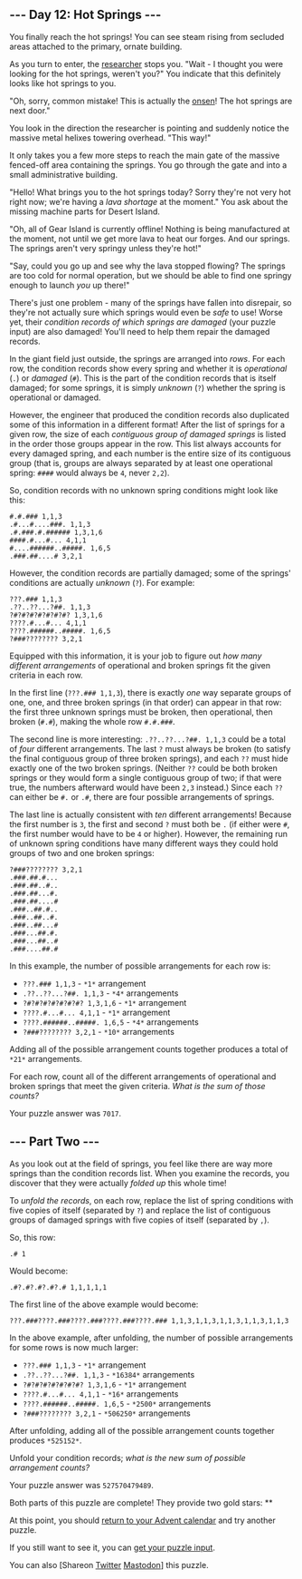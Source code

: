 \--- Day 12: Hot Springs ---
----------

You finally reach the hot springs! You can see steam rising from secluded areas attached to the primary, ornate building.

As you turn to enter, the [researcher](11) stops you. "Wait - I thought you were looking for the hot springs, weren't you?" You indicate that this definitely looks like hot springs to you.

"Oh, sorry, common mistake! This is actually the [onsen](https://en.wikipedia.org/wiki/Onsen)! The hot springs are next door."

You look in the direction the researcher is pointing and suddenly notice the massive metal helixes towering overhead. "This way!"

It only takes you a few more steps to reach the main gate of the massive fenced-off area containing the springs. You go through the gate and into a small administrative building.

"Hello! What brings you to the hot springs today? Sorry they're not very hot right now; we're having a *lava shortage* at the moment." You ask about the missing machine parts for Desert Island.

"Oh, all of Gear Island is currently offline! Nothing is being manufactured at the moment, not until we get more lava to heat our forges. And our springs. The springs aren't very springy unless they're hot!"

"Say, could you go up and see why the lava stopped flowing? The springs are too cold for normal operation, but we should be able to find one springy enough to launch *you* up there!"

There's just one problem - many of the springs have fallen into disrepair, so they're not actually sure which springs would even be *safe* to use! Worse yet, their *condition records of which springs are damaged* (your puzzle input) are also damaged! You'll need to help them repair the damaged records.

In the giant field just outside, the springs are arranged into *rows*. For each row, the condition records show every spring and whether it is *operational* (`.`) or *damaged* (`#`). This is the part of the condition records that is itself damaged; for some springs, it is simply *unknown* (`?`) whether the spring is operational or damaged.

However, the engineer that produced the condition records also duplicated some of this information in a different format! After the list of springs for a given row, the size of each *contiguous group of damaged springs* is listed in the order those groups appear in the row. This list always accounts for every damaged spring, and each number is the entire size of its contiguous group (that is, groups are always separated by at least one operational spring: `####` would always be `4`, never `2,2`).

So, condition records with no unknown spring conditions might look like this:

```
#.#.### 1,1,3
.#...#....###. 1,1,3
.#.###.#.###### 1,3,1,6
####.#...#... 4,1,1
#....######..#####. 1,6,5
.###.##....# 3,2,1

```

However, the condition records are partially damaged; some of the springs' conditions are actually *unknown* (`?`). For example:

```
???.### 1,1,3
.??..??...?##. 1,1,3
?#?#?#?#?#?#?#? 1,3,1,6
????.#...#... 4,1,1
????.######..#####. 1,6,5
?###???????? 3,2,1

```

Equipped with this information, it is your job to figure out *how many different arrangements* of operational and broken springs fit the given criteria in each row.

In the first line (`???.### 1,1,3`), there is exactly *one* way separate groups of one, one, and three broken springs (in that order) can appear in that row: the first three unknown springs must be broken, then operational, then broken (`#.#`), making the whole row `#.#.###`.

The second line is more interesting: `.??..??...?##. 1,1,3` could be a total of *four* different arrangements. The last `?` must always be broken (to satisfy the final contiguous group of three broken springs), and each `??` must hide exactly one of the two broken springs. (Neither `??` could be both broken springs or they would form a single contiguous group of two; if that were true, the numbers afterward would have been `2,3` instead.) Since each `??` can either be `#.` or `.#`, there are four possible arrangements of springs.

The last line is actually consistent with *ten* different arrangements! Because the first number is `3`, the first and second `?` must both be `.` (if either were `#`, the first number would have to be `4` or higher). However, the remaining run of unknown spring conditions have many different ways they could hold groups of two and one broken springs:

```
?###???????? 3,2,1
.###.##.#...
.###.##..#..
.###.##...#.
.###.##....#
.###..##.#..
.###..##..#.
.###..##...#
.###...##.#.
.###...##..#
.###....##.#

```

In this example, the number of possible arrangements for each row is:

* `???.### 1,1,3` - `*1*` arrangement
* `.??..??...?##. 1,1,3` - `*4*` arrangements
* `?#?#?#?#?#?#?#? 1,3,1,6` - `*1*` arrangement
* `????.#...#... 4,1,1` - `*1*` arrangement
* `????.######..#####. 1,6,5` - `*4*` arrangements
* `?###???????? 3,2,1` - `*10*` arrangements

Adding all of the possible arrangement counts together produces a total of `*21*` arrangements.

For each row, count all of the different arrangements of operational and broken springs that meet the given criteria. *What is the sum of those counts?*

Your puzzle answer was `7017`.

\--- Part Two ---
----------

As you look out at the field of springs, you feel like there are way more springs than the condition records list. When you examine the records, you discover that they were actually *folded up* this whole time!

To *unfold the records*, on each row, replace the list of spring conditions with five copies of itself (separated by `?`) and replace the list of contiguous groups of damaged springs with five copies of itself (separated by `,`).

So, this row:

```
.# 1
```

Would become:

```
.#?.#?.#?.#?.# 1,1,1,1,1
```

The first line of the above example would become:

```
???.###????.###????.###????.###????.### 1,1,3,1,1,3,1,1,3,1,1,3,1,1,3
```

In the above example, after unfolding, the number of possible arrangements for some rows is now much larger:

* `???.### 1,1,3` - `*1*` arrangement
* `.??..??...?##. 1,1,3` - `*16384*` arrangements
* `?#?#?#?#?#?#?#? 1,3,1,6` - `*1*` arrangement
* `????.#...#... 4,1,1` - `*16*` arrangements
* `????.######..#####. 1,6,5` - `*2500*` arrangements
* `?###???????? 3,2,1` - `*506250*` arrangements

After unfolding, adding all of the possible arrangement counts together produces `*525152*`.

Unfold your condition records; *what is the new sum of possible arrangement counts?*

Your puzzle answer was `527570479489`.

Both parts of this puzzle are complete! They provide two gold stars: \*\*

At this point, you should [return to your Advent calendar](/2023) and try another puzzle.

If you still want to see it, you can [get your puzzle input](12/input).

You can also [Shareon [Twitter](https://twitter.com/intent/tweet?text=I%27ve+completed+%22Hot+Springs%22+%2D+Day+12+%2D+Advent+of+Code+2023&url=https%3A%2F%2Fadventofcode%2Ecom%2F2023%2Fday%2F12&related=ericwastl&hashtags=AdventOfCode) [Mastodon](javascript:void(0);)] this puzzle.